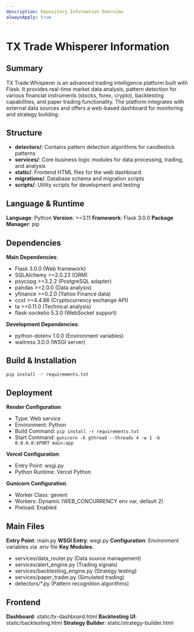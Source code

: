 ```yaml
---
description: Repository Information Overview
alwaysApply: true
---
```


# TX Trade Whisperer Information

## Summary
TX Trade Whisperer is an advanced trading intelligence platform built with Flask. It provides real-time market data analysis, pattern detection for various financial instruments (stocks, forex, crypto), backtesting capabilities, and paper trading functionality. The platform integrates with external data sources and offers a web-based dashboard for monitoring and strategy building.

## Structure
- **detectors/**: Contains pattern detection algorithms for candlestick patterns
- **services/**: Core business logic modules for data processing, trading, and analysis
- **static/**: Frontend HTML files for the web dashboard
- **migrations/**: Database schema and migration scripts
- **scripts/**: Utility scripts for development and testing

## Language & Runtime
**Language**: Python
**Version**: >=3.11
**Framework**: Flask 3.0.0
**Package Manager**: pip

## Dependencies
**Main Dependencies**:
- Flask 3.0.0 (Web framework)
- SQLAlchemy >=2.0.23 (ORM)
- psycopg >=3.2.2 (PostgreSQL adapter)
- pandas >=2.0.0 (Data analysis)
- yfinance >=0.2.0 (Yahoo Finance data)
- ccxt >=4.4.86 (Cryptocurrency exchange API)
- ta >=0.11.0 (Technical analysis)
- flask-socketio 5.3.0 (WebSocket support)

**Development Dependencies**:
- python-dotenv 1.0.0 (Environment variables)
- waitress 3.0.0 (WSGI server)

## Build & Installation
```bash
pip install -r requirements.txt
```

## Deployment
**Render Configuration**:
- Type: Web service
- Environment: Python
- Build Command: `pip install -r requirements.txt`
- Start Command: `gunicorn -k gthread --threads 4 -w 1 -b 0.0.0.0:$PORT main:app`

**Vercel Configuration**:
- Entry Point: wsgi.py
- Python Runtime: Vercel Python

**Gunicorn Configuration**:
- Worker Class: gevent
- Workers: Dynamic (WEB_CONCURRENCY env var, default 2)
- Preload: Enabled

## Main Files
**Entry Point**: main.py
**WSGI Entry**: wsgi.py
**Configuration**: Environment variables via .env file
**Key Modules**:
- services/data_router.py (Data source management)
- services/alert_engine.py (Trading signals)
- services/backtesting_engine.py (Strategy testing)
- services/paper_trader.py (Simulated trading)
- detectors/*.py (Pattern recognition algorithms)

## Frontend
**Dashboard**: static/tx-dashboard.html
**Backtesting UI**: static/backtesting.html
**Strategy Builder**: static/strategy-builder.html